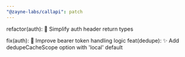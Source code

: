 ```yaml
---
"@zayne-labs/callapi": patch
---
```


refactor(auth): 🔄 Simplify auth header return types

fix(auth): 🐛 Improve bearer token handling logic
feat(dedupe): ✨ Add dedupeCacheScope option with 'local' default

